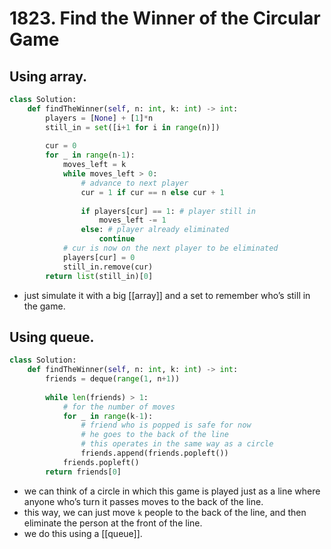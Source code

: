# 1823. Find the Winner of the Circular Game

## Using array.

```python
class Solution:
    def findTheWinner(self, n: int, k: int) -> int:
        players = [None] + [1]*n
        still_in = set([i+1 for i in range(n)])
        
        cur = 0
        for _ in range(n-1):
            moves_left = k
            while moves_left > 0:
                # advance to next player
                cur = 1 if cur == n else cur + 1
                
                if players[cur] == 1: # player still in
                    moves_left -= 1
                else: # player already eliminated
                    continue
            # cur is now on the next player to be eliminated
            players[cur] = 0
            still_in.remove(cur)
        return list(still_in)[0]
```

- just simulate it with a big [[array]] and a set to remember who’s still in the game.

## Using queue.

```python
class Solution:
    def findTheWinner(self, n: int, k: int) -> int:
        friends = deque(range(1, n+1))
        
        while len(friends) > 1:
            # for the number of moves
            for _ in range(k-1):
                # friend who is popped is safe for now
                # he goes to the back of the line
                # this operates in the same way as a circle
                friends.append(friends.popleft())
            friends.popleft()
        return friends[0]
```

- we can think of a circle in which this game is played just as a line where anyone who’s turn it passes moves to the back of the line.
- this way, we can just move `k` people to the back of the line, and then eliminate the person at the front of the line.
- we do this using a [[queue]].
